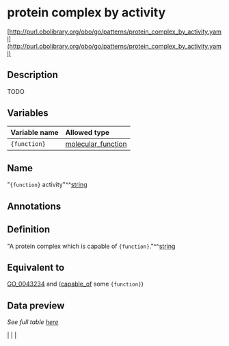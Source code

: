 # protein complex by activity

[http://purl.obolibrary.org/obo/go/patterns/protein_complex_by_activity.yaml](http://purl.obolibrary.org/obo/go/patterns/protein_complex_by_activity.yaml)

## Description

TODO




## Variables

| Variable name | Allowed type |
|:--------------|:-------------|
| `{function}` | [molecular_function](http://purl.obolibrary.org/obo/GO_0003674) |

## Name

"`{function}` activity"^^[string](http://www.w3.org/2001/XMLSchema#string)

## Annotations



## Definition

"A protein complex which is capable of `{function}`."^^[string](http://www.w3.org/2001/XMLSchema#string)

## Equivalent to

[GO_0043234](http://purl.obolibrary.org/obo/GO_0043234)  and ([capable_of](http://purl.obolibrary.org/obo/RO_0002215) some `{function}`)







## Data preview

*See full table [here](https://github.com/geneontology/go-ontology/tree/master/src/design_patterns/protein_complex_by_activity.tsv)*

|  |
|


